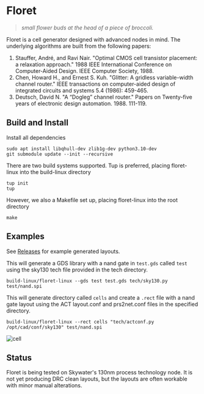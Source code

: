# Floret

> *small flower buds at the head of a piece of broccoli.*

Floret is a cell generator designed with advanced nodes in mind. The underlying algorithms are built from the following papers:

1. Stauffer, André, and Ravi Nair. "Optimal CMOS cell transistor placement: a relaxation approach." 1988 IEEE International Conference on Computer-Aided Design. IEEE Computer Society, 1988.
2. Chen, Howard H., and Ernest S. Kuh. "Glitter: A gridless variable-width channel router." IEEE transactions on computer-aided design of integrated circuits and systems 5.4 (1986): 459-465.
3. Deutsch, David N. "A “Dogleg” channel router." Papers on Twenty-five years of electronic design automation. 1988. 111-119.

## Build and Install

Install all dependencies
```
sudo apt install libqhull-dev zlib1g-dev python3.10-dev
git submodule update --init --recursive
```

There are two build systems supported. Tup is preferred, placing floret-linux into the build-linux directory
```
tup init
tup
```

However, we also a Makefile set up, placing floret-linux into the root directory
```
make
```

## Examples

See [Releases](https://github.com/broccolimicro/floret/releases) for example generated layouts.

This will generate a GDS library with a nand gate in `test.gds` called `test` using the sky130 tech file provided in the tech directory.
```
build-linux/floret-linux --gds test test.gds tech/sky130.py test/nand.spi
```

This will generate directory called `cells` and create a `.rect` file with a nand gate layout using the ACT layout.conf and prs2net.conf files in the specified directory.
```
build-linux/floret-linux --rect cells "tech/actconf.py /opt/cad/conf/sky130" test/nand.spi
```

![cell](https://github.com/broccolimicro/floret/assets/8902287/9085fadf-f1ff-4f82-a233-061a880ca9d2)

## Status

Floret is being tested on Skywater's 130nm process technology node. It is not yet producing DRC clean layouts, but the layouts are often workable with minor manual alterations.
